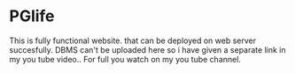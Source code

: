# PGlife
This is fully functional website. that can be deployed on web server succesfully.
DBMS can't be uploaded here so i have given a separate link in my you tube video.. For full you watch on my you tube channel.
